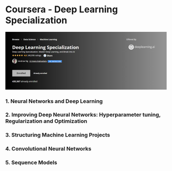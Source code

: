 <h1> Coursera - Deep Learning Specialization</h1>
<a href = "https://www.coursera.org/specializations/deep-learning"> <img src="/Deep_Learning_Screen.png"></a>

<h3> 1. Neural Networks and Deep Learning</h3>
<h3> 2. Improving Deep Neural Networks: Hyperparameter tuning, Regularization and Optimization</h3>
<h3> 3. Structuring Machine Learning Projects</h3>
<h3> 4. Convolutional Neural Networks</h3>
<h3 href = "https://github.com/chinmaysathe93/Coursera_Deep_Learning_Specialization/blob/master/Deep%20Learning%20Certificates/1.%20Neural%20Networks%20and%20Deep%20Learning.pdf"> 5. Sequence Models</h3>
